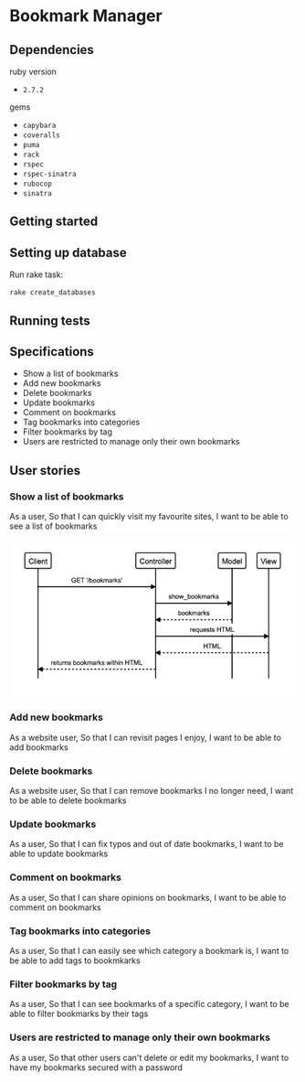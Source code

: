 # Bookmark Manager

## Dependencies

ruby version
- `2.7.2`

gems
- `capybara`
- `coveralls`
- `puma`
- `rack`
- `rspec`
- `rspec-sinatra`
- `rubocop`
- `sinatra`

## Getting started

## Setting up database

Run rake task:

```shell
rake create_databases
```

## Running tests

## Specifications

- Show a list of bookmarks
- Add new bookmarks
- Delete bookmarks
- Update bookmarks
- Comment on bookmarks
- Tag bookmarks into categories
- Filter bookmarks by tag
- Users are restricted to manage only their own bookmarks

## User stories

### Show a list of bookmarks

As a user,
So that I can quickly visit my favourite sites,
I want to be able to see a list of bookmarks

![show-list-of-bookmarks](public/images/domain-models/see_list_of_bookmarks.png)

### Add new bookmarks

As a website user,
So that I can revisit pages I enjoy,
I want to be able to add bookmarks

### Delete bookmarks

As a website user,
So that I can remove bookmarks I no longer need,
I want to be able to delete bookmarks

### Update bookmarks

As a user,
So that I can fix typos and out of date bookmarks,
I want to be able to update bookmarks

### Comment on bookmarks

As a user,
So that I can share opinions on bookmarks,
I want to be able to comment on bookmarks

### Tag bookmarks into categories

As a user,
So that I can easily see which category a bookmark is,
I want to be able to add tags to bookmkarks

### Filter bookmarks by tag

As a user,
So that I can see bookmarks of a specific category,
I want to be able to filter bookmarks by their tags

### Users are restricted to manage only their own bookmarks

As a user,
So that other users can't delete or edit my bookmarks,
I want to have my bookmarks secured with a password

